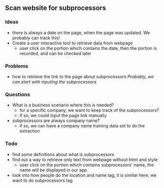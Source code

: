 ## Scan website for subprocessors
### Ideas
* there is always a date on the page, when the page was updated. We probably can track this!
* Create a user interactive tool to retrieve data from webpage  
  * user click on the portion which contains the date, then the portion is recorded, and can be checked later

### Problems
* how to retrieve the link to the page about subprocessors 
  *Probably, we can start with inputing the subprocessors*
  
### Questions
* What is a business scenario where this is needed?
  * for a specific company, we want to keep track of the subprocessors?
  * if so, we could input the page link manually
* subprocessors are always company name?
  * if so, we can have a company name training data set to do the extraction

### Todo
* find some definitions about what is subprocessors
* find out a way to retrieve only text from webpage without htmt and style
  * user click on the portion which contains subprocessors' name, the name will be displayed in our app
* look into how people do the location and name tag, it is similar here, we want to do subprocessors tag
